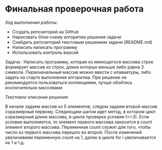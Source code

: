 # **Финальная проверочная работа**

*Ход выполнения работы:*

* Создать репозиторий на GitHub
* Нарисовать блок-схему алгоритма решения задачи
* Снабдить репозиторий текстовым решением задачи (README.md)
* Написать написать программу 
* Использовать контроль версий 

Задача :
Написать программу, которая из имеющегося массива строк формирует массив из строк, длина которых меньше либо равна 3 символа. Первоначальный массив можно ввести с клавиатуры, либо задать на старте выполнения алгоритма. При решение не рекомендуется пользоваться коллекциями, лучше обойтись исключительно массивами


*Текстовое описание решения:*

В начале задаем массив из 5 элементов, следом задаем второй массив соразмерный первому. Следкющим шагом идет метод, в котором цикл соразмерный длине массива, в цикле проверка условия (<=3). Если условие выполняется, то элемент первого массива заносится в count элемент второго массива. Переменная count служит для того, чтобы число из первого массива перешло во второй. После изменений увеличиваем переменную count на 1, далее в цикле for i увеличивается на 1 и т.д.